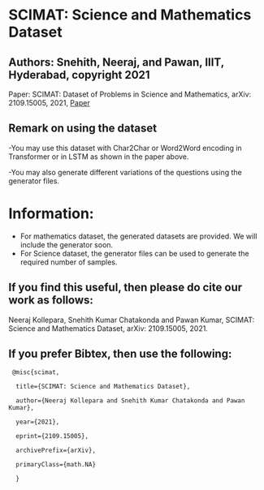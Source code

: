 # SCIMAT: Science and Mathematics Dataset

## Authors: Snehith, Neeraj, and Pawan, IIIT, Hyderabad, copyright 2021

Paper: SCIMAT: Dataset of Problems in Science and Mathematics, arXiv: 2109.15005, 2021, [Paper](https://arxiv.org/abs/2109.15005)

## Remark on using the dataset

-You may use this dataset with Char2Char or Word2Word encoding in Transformer or in LSTM as shown in the paper above. 

-You may also generate different variations of the questions using the generator files. 

# Information: 
- For mathematics dataset, the generated datasets are provided. We will include the generator soon.
- For Science dataset, the generator files can be used to generate the required number of samples. 

## If you find this useful, then please do cite our work as follows:

Neeraj Kollepara, Snehith Kumar Chatakonda and Pawan Kumar, SCIMAT: Science and Mathematics Dataset, arXiv: 2109.15005, 2021.

## If you prefer Bibtex, then use the following:

     @misc{scimat,
      
      title={SCIMAT: Science and Mathematics Dataset}, 
      
      author={Neeraj Kollepara and Snehith Kumar Chatakonda and Pawan Kumar},
      
      year={2021},
      
      eprint={2109.15005},
      
      archivePrefix={arXiv},
      
      primaryClass={math.NA}
      
      }
